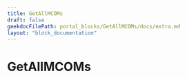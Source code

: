 ```yaml
---
title: GetAllMCOMs
draft: false
geekdocFilePath: portal_blocks/GetAllMCOMs/docs/extra.md
layout: "block_documentation"
---
```

# GetAllMCOMs